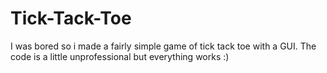 # Tick-Tack-Toe
I was bored so i made a fairly simple game of tick tack toe with a GUI. The code is a little unprofessional but everything works :)
